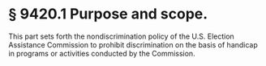 # § 9420.1   Purpose and scope.

This part sets forth the nondiscrimination policy of the U.S. Election Assistance Commission to prohibit discrimination on the basis of handicap in programs or activities conducted by the Commission.





